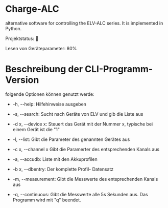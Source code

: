 # Charge-ALC
alternative software for controlling the ELV-ALC series. It is implemented in Python.

Projektstatus:  :construction_worker:<p>
Lesen von Geräteparameter: 80%

# Beschreibung der CLI-Programm-Version

folgende Optionen können genutzt werde:

+ -h, --help: Hilfehinweise ausgeben<p>
+ -s, --search: Sucht nach Geräte von ELV und gib die Liste aus<p>
+ -d x, --device x: Steuert das Gerät mit der Nummer x, typische bei einem Gerät
 ist die "1"<p>
+ -l, --list: Gibt die Parameter des genannten Gerätes aus<p>
+ -c x, --channel x Gibt die Paramerter des entsprechenden Kanals aus<p>
+ -a, --accudb: Liste mit den Akkuprofilen<p>
+ -b x, --dbentry: Der komplette Profil- Datensatz<p>
+ -m, --measurement: Gibt die Messwerte des entsprechenden Kanals aus<p>
+ -q, --continuous: Gibt die Messwerte alle 5s Sekunden aus. Das Programm wird mit "q" beendet.<p>

